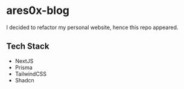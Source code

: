 # ares0x-blog

I decided to refactor my personal website, hence this repo appeared.

## Tech Stack

- NextJS
- Prisma
- TailwindCSS
- Shadcn
